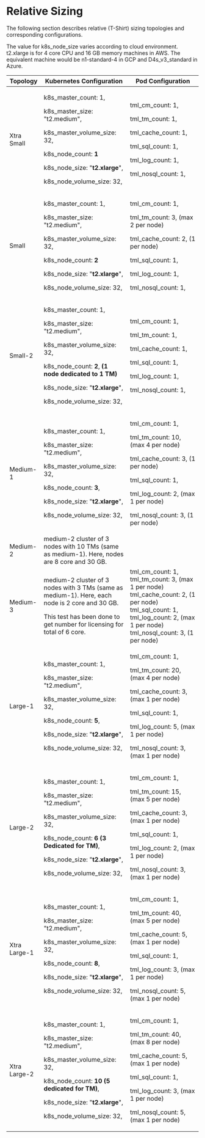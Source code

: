 ﻿# Relative Sizing

<head>
  <meta name="guidename" content="API Management"/>
  <meta name="context" content="GUID-0942d2b2-6ccd-4159-a05a-91b1d147b18e"/>
</head>

The following section describes relative (T-Shirt) sizing topologies and corresponding configurations. 

The value for k8s\_node\_size varies according to cloud environment. t2.xlarge is for 4 core CPU and 16 GB memory machines in AWS. The equivalent machine would be n1-standard-4 in GCP and D4s\_v3\_standard in Azure. 

|**Topology** |**Kubernetes Configuration** |**Pod Configuration** |
|----|----|----|
|Xtra Small |<p>k8s\_master\_count: 1, </p><p>k8s\_master\_size: "t2.medium", </p><p>k8s\_master\_volume\_size: 32, </p><p>k8s\_node\_count: **1**</p><p>k8s\_node\_size: "**t2.xlarge**", </p><p>k8s\_node\_volume\_size: 32, </p>|<p>tml\_cm\_count: 1, </p><p>tml\_tm\_count: 1, </p><p>tml\_cache\_count: 1, </p><p>tml\_sql\_count: 1, </p><p>tml\_log\_count: 1, </p><p>tml\_nosql\_count: 1, </p>|
|Small |<p>k8s\_master\_count: 1, </p><p>k8s\_master\_size: "t2.medium", </p><p>k8s\_master\_volume\_size: 32, </p><p>k8s\_node\_count: **2**</p><p>k8s\_node\_size: "**t2.xlarge**", </p><p>k8s\_node\_volume\_size: 32, </p>|<p>tml\_cm\_count: 1, </p><p>tml\_tm\_count: 3, (max 2 per node) </p><p>tml\_cache\_count: 2, (1 per node) </p><p>tml\_sql\_count: 1, </p><p>tml\_log\_count: 1, </p><p>tml\_nosql\_count: 1, </p>|
|Small-2 |<p>k8s\_master\_count: 1, </p><p>k8s\_master\_size: "t2.medium", </p><p>k8s\_master\_volume\_size: 32, </p><p>k8s\_node\_count: **2**, **(1 node dedicated to 1 TM)**</p><p>k8s\_node\_size: "**t2.xlarge**", </p><p>k8s\_node\_volume\_size: 32, </p>|<p>tml\_cm\_count: 1, </p><p>tml\_tm\_count: 1, </p><p>tml\_cache\_count: 1, </p><p>tml\_sql\_count: 1, </p><p>tml\_log\_count: 1, </p><p>tml\_nosql\_count: 1, </p>|
|Medium-1 |<p>k8s\_master\_count: 1, </p><p>k8s\_master\_size: "t2.medium", </p><p>k8s\_master\_volume\_size: 32, </p><p>k8s\_node\_count: **3**, </p><p>k8s\_node\_size: "**t2.xlarge**", </p><p>k8s\_node\_volume\_size: 32, </p>|<p>tml\_cm\_count: 1, </p><p>tml\_tm\_count: 10, (max 4 per node) </p><p>tml\_cache\_count: 3, (1 per node) </p><p>tml\_sql\_count: 1, </p><p>tml\_log\_count: 2, (max 1 per node) </p><p>tml\_nosql\_count: 3, (1 per node) </p>|
|Medium-2 |medium-2 cluster of 3 nodes with 10 TMs (same as medium-1). Here, nodes are 8 core and 30 GB. | |
|Medium-3 |<p>medium-2 cluster of 3 nodes with 3 TMs (same as medium-1). Here, each node is 2 core and 30 GB. </p><p>This test has been done to get number for licensing for total of 6 core. </p>|tml\_cm\_count: 1, tml\_tm\_count: 3, (max 1 per node) tml\_cache\_count: 2, (1 per node) tml\_sql\_count: 1, tml\_log\_count: 2, (max 1 per node) tml\_nosql\_count: 3, (1 per node) |
|Large-1 |<p>k8s\_master\_count: 1, </p><p>k8s\_master\_size: "t2.medium", </p><p>k8s\_master\_volume\_size: 32, </p><p>k8s\_node\_count: **5**, </p><p>k8s\_node\_size: "**t2.xlarge**", </p><p>k8s\_node\_volume\_size: 32, </p>|<p>tml\_cm\_count: 1, </p><p>tml\_tm\_count: 20, (max 4 per node) </p><p>tml\_cache\_count: 3, (max 1 per node) </p><p>tml\_sql\_count: 1, </p><p>tml\_log\_count: 5, (max 1 per node) </p><p>tml\_nosql\_count: 3, (max 1 per node) </p>|
|Large-2 |<p>k8s\_master\_count: 1, </p><p>k8s\_master\_size: "t2.medium", </p><p>k8s\_master\_volume\_size: 32, </p><p>k8s\_node\_count: **6 (3 Dedicated for TM)**, </p><p>k8s\_node\_size: "**t2.xlarge**", </p><p>k8s\_node\_volume\_size: 32, </p>|<p>tml\_cm\_count: 1, </p><p>tml\_tm\_count: 15, (max 5 per node) </p><p>tml\_cache\_count: 3, (max 1 per node) </p><p>tml\_sql\_count: 1, </p><p>tml\_log\_count: 2, (max 1 per node) </p><p>tml\_nosql\_count: 3, (max 1 per node) </p>|
|Xtra Large-1 |<p>k8s\_master\_count: 1, </p><p>k8s\_master\_size: "t2.medium", </p><p>k8s\_master\_volume\_size: 32, </p><p>k8s\_node\_count: **8**, </p><p>k8s\_node\_size: "**t2.xlarge**", </p><p>k8s\_node\_volume\_size: 32, </p>|<p>tml\_cm\_count: 1, </p><p>tml\_tm\_count: 40, (max 5 per node) </p><p>tml\_cache\_count: 5, (max 1 per node) </p><p>tml\_sql\_count: 1, </p><p>tml\_log\_count: 3, (max 1 per node) </p><p>tml\_nosql\_count: 5, (max 1 per node) </p>|
|Xtra Large-2 |<p>k8s\_master\_count: 1, </p><p>k8s\_master\_size: "t2.medium", </p><p>k8s\_master\_volume\_size: 32, </p><p>k8s\_node\_count: **10 (5 dedicated for TM)**, </p><p>k8s\_node\_size: "**t2.xlarge**", </p><p>k8s\_node\_volume\_size: 32, </p>|<p>tml\_cm\_count: 1, </p><p>tml\_tm\_count: 40, (max 8 per node) </p><p>tml\_cache\_count: 5, (max 1 per node) </p><p>tml\_sql\_count: 1, </p><p>tml\_log\_count: 3, (max 1 per node) </p><p>tml\_nosql\_count: 5, (max 1 per node) </p>|

